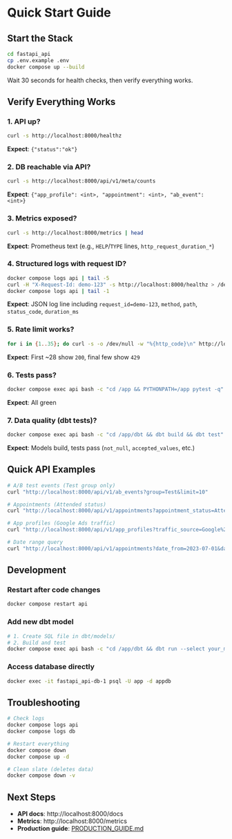 # Quick Start Guide

## Start the Stack

```bash
cd fastapi_api
cp .env.example .env
docker compose up --build
```

Wait 30 seconds for health checks, then verify everything works.

## Verify Everything Works

### 1. API up?
```bash
curl -s http://localhost:8000/healthz
```
**Expect**: `{"status":"ok"}`

### 2. DB reachable via API?
```bash
curl -s http://localhost:8000/api/v1/meta/counts
```
**Expect**: `{"app_profile": <int>, "appointment": <int>, "ab_event": <int>}`

### 3. Metrics exposed?
```bash
curl -s http://localhost:8000/metrics | head
```
**Expect**: Prometheus text (e.g., `HELP`/`TYPE` lines, `http_request_duration_*`)

### 4. Structured logs with request ID?
```bash
docker compose logs api | tail -5
curl -H "X-Request-Id: demo-123" -s http://localhost:8000/healthz > /dev/null
docker compose logs api | tail -1
```
**Expect**: JSON log line including `request_id=demo-123`, `method`, `path`, `status_code`, `duration_ms`

### 5. Rate limit works?
```bash
for i in {1..35}; do curl -s -o /dev/null -w "%{http_code}\n" http://localhost:8000/healthz; done
```
**Expect**: First ~28 show `200`, final few show `429`

### 6. Tests pass?
```bash
docker compose exec api bash -c "cd /app && PYTHONPATH=/app pytest -q"
```
**Expect**: All green

### 7. Data quality (dbt tests)?
```bash
docker compose exec api bash -c "cd /app/dbt && dbt build && dbt test"
```
**Expect**: Models build, tests pass (`not_null`, `accepted_values`, etc.)

## Quick API Examples

```bash
# A/B test events (Test group only)
curl "http://localhost:8000/api/v1/ab_events?group=Test&limit=10"

# Appointments (Attended status)
curl "http://localhost:8000/api/v1/appointments?appointment_status=Attended&limit=10"

# App profiles (Google Ads traffic)
curl "http://localhost:8000/api/v1/app_profiles?traffic_source=Google%20Ads&limit=10"

# Date range query
curl "http://localhost:8000/api/v1/appointments?date_from=2023-07-01&date_to=2023-07-31"
```

## Development

### Restart after code changes
```bash
docker compose restart api
```

### Add new dbt model
```bash
# 1. Create SQL file in dbt/models/
# 2. Build and test
docker compose exec api bash -c "cd /app/dbt && dbt run --select your_model && dbt test --select your_model"
```

### Access database directly
```bash
docker exec -it fastapi_api-db-1 psql -U app -d appdb
```

## Troubleshooting

```bash
# Check logs
docker compose logs api
docker compose logs db

# Restart everything
docker compose down
docker compose up -d

# Clean slate (deletes data)
docker compose down -v
```

## Next Steps

- **API docs**: http://localhost:8000/docs
- **Metrics**: http://localhost:8000/metrics
- **Production guide**: [PRODUCTION_GUIDE.md](PRODUCTION_GUIDE.md)

